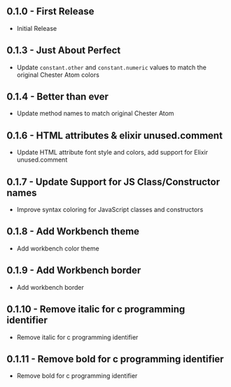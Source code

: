 ## 0.1.0 - First Release
* Initial Release

## 0.1.3 - Just About Perfect

* Update `constant.other` and `constant.numeric` values to match the original Chester Atom colors

## 0.1.4 - Better than ever

* Update method names to match original Chester Atom

## 0.1.6 - HTML attributes & elixir unused.comment

* Update HTML attribute font style and colors, add support for Elixir unused.comment

## 0.1.7 - Update Support for JS Class/Constructor names

* Improve syntax coloring for JavaScript classes and constructors

## 0.1.8 - Add Workbench theme

* Add workbench color theme

## 0.1.9 - Add Workbench border

* Add workbench border

## 0.1.10 - Remove italic for c programming identifier

* Remove italic for c programming identifier

## 0.1.11 - Remove bold for c programming identifier

* Remove bold for c programming identifier
